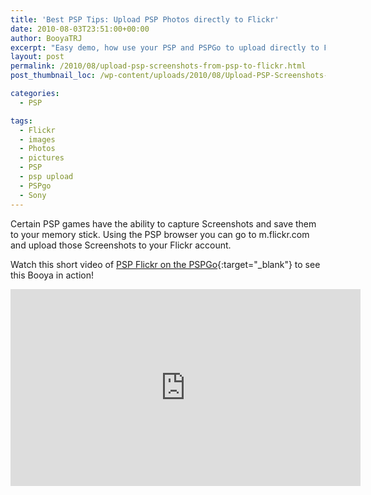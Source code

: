 ```yaml
---
title: 'Best PSP Tips: Upload PSP Photos directly to Flickr'
date: 2010-08-03T23:51:00+00:00
author: BooyaTRJ
excerpt: "Easy demo, how use your PSP and PSPGo to upload directly to Flickr."
layout: post
permalink: /2010/08/upload-psp-screenshots-from-psp-to-flickr.html
post_thumbnail_loc: /wp-content/uploads/2010/08/Upload-PSP-Screenshots-from-PSP-to-Flickr-thumb-booya.jpg

categories:
  - PSP

tags:
  - Flickr
  - images
  - Photos
  - pictures
  - PSP
  - psp upload
  - PSPgo
  - Sony
---
```

Certain PSP games have the ability to capture Screenshots and save them to your memory stick. Using the PSP browser you can go to m.flickr.com and upload those Screenshots to your Flickr account.

Watch this short video of [PSP Flickr on the PSPGo](https://www.youtube.com/embed/gOlH2EkX0DQ){:target="_blank"} to see this Booya in action!
<iframe width="560" height="315" src="https://www.youtube.com/embed/G3ryoylABX0" frameborder="0" allowfullscreen></iframe>

